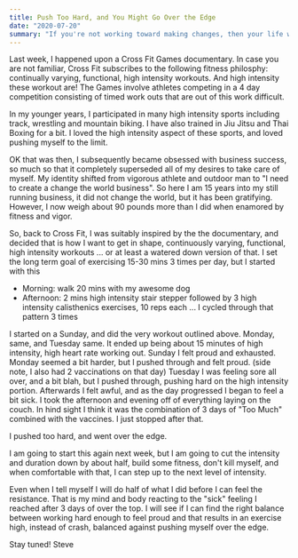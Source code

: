 ```yaml
---
title: Push Too Hard, and You Might Go Over the Edge
date: "2020-07-20"
summary: "If you're not working toward making changes, then your life won't change.  However there is a flip side, If push for changes too hard and too fast it can be too much, and you'll just say F*** this and stop altogether"
---
```


Last week, I happened upon a Cross Fit Games documentary.  In case you are not familiar, Cross Fit subscribes to the following fitness philosphy: continually varying, functional, high intensity workouts.  And high intensity these workout are!  The Games involve athletes competing in a 4 day competition consisting of timed work outs that are out of this work difficult.

In my younger years, I participated in many high intensity sports including track, wrestling and mountain biking.  I have also trained in Jiu Jitsu and Thai Boxing for a bit.  I loved the high intensity aspect of these sports, and loved pushing myself to the limit.

OK that was then, I subsequently became obsessed with business success, so much so that it completely superseded all of my desires to take care of myself.  My identity shifted from vigorous athlete and outdoor man to "I need to create a change the world business".  So here I am 15 years into my still running business, it did not change the world, but it has been gratifying.  However, I now weigh about 90 pounds more than I did when enamored by fitness and vigor.

So, back to Cross Fit, I was suitably inspired by the the documentary, and decided that is how I want to get in shape, continuously varying, functional, high intensity workouts ... or at least a watered down version of that.  I set the long term goal of exercising 15-30 mins 3 times per day, but I started with this
* Morning: walk 20 mins with my awesome dog
* Afternoon: 2 mins high intensity stair stepper followed by 3 high intensity calisthenics exercises, 10 reps each ... I cycled through that pattern 3 times

I started on a Sunday, and did the very workout outlined above.  Monday, same, and Tuesday same.  It ended up being about 15 minutes of high intensity, high heart rate working out.  Sunday I felt proud and exhausted.  Monday seemed a bit harder, but I pushed through and felt proud.  (side note, I also had 2 vaccinations on that day)   Tuesday I was feeling sore all over, and a bit blah, but I pushed through, pushing hard on the high intensity portion.  Afterwards I felt awful, and as the day progressed I began to feel a bit sick.  I took the afternoon and evening off of everything laying on the couch.  In hind sight I think it was the combination of 3 days of "Too Much" combined with the vaccines.  I just stopped after that.

I pushed too hard, and went over the edge.

I am going to start this again next week, but I am going to cut the intensity and duration down by about half, build some fitness, don't kill myself, and when comfortable with that, I can step up to the next level of intensity.

Even when I tell myself I will do half of what I did before I can feel the resistance.  That is my mind and body reacting to the "sick" feeling I reached after 3 days of over the top.  I will see if I can find the right balance between working hard enough to feel proud and that results in an exercise high, instead of crash, balanced against pushing myself over the edge.

Stay tuned!
Steve

